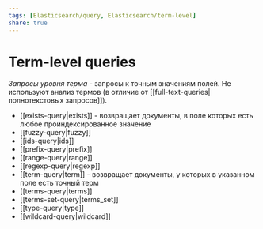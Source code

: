 ```yaml
---
tags: [Elasticsearch/query, Elasticsearch/term-level]
share: true
---
```

# Term-level queries
*Запросы уровня терма* - запросы к точным значениям полей. Не используют анализ термов (в отличие от [[full-text-queries|полнотекстовых запросов]]).
- [[exists-query|exists]] - возвращает документы, в поле которых есть любое проиндексированное значение
- [[fuzzy-query|fuzzy]]
- [[ids-query|ids]]
- [[prefix-query|prefix]]
- [[range-query|range]]
- [[regexp-query|regexp]]
- [[term-query|term]] - возвращает документы, у которых в указанном поле есть точный терм
- [[terms-query|terms]]
- [[terms-set-query|terms_set]]
- [[type-query|type]]
- [[wildcard-query|wildcard]]